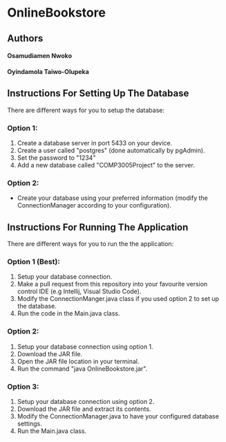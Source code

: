 # OnlineBookstore

## Authors
#### Osamudiamen Nwoko 
#### Oyindamola Taiwo-Olupeka


## Instructions For Setting Up The Database
There are different ways for you to setup the database:

### Option 1:
1. Create a database server in port 5433 on your device.
2. Create a user called "postgres" (done automatically by pgAdmin).
3. Set the password to "1234"
4. Add a new database called "COMP3005Project" to the server.

### Option 2:
- Create your database using your preferred information (modify the ConnectionManager according to your configuration).


## Instructions For Running The Application
There are different ways for you to run the the application:

### Option 1 (Best):
1. Setup your database connection.
2. Make a pull request from this repository into your favourite version control IDE (e.g Intellij, Visual Studio Code).
3. Modify the ConnectionManger.java class if you used option 2 to set up the database.
4. Run the code in the Main.java class.

### Option 2:
1. Setup your database connection using option 1.
2. Download the JAR file.
3. Open the JAR file location in your terminal.
4. Run the command "java OnlineBookstore.jar".

### Option 3:
1. Setup your database connection using option 2.
2. Download the JAR file and extract its contents.
3. Modify the ConnectionManager.java to have your configured database settings.
4. Run the Main.java class.
